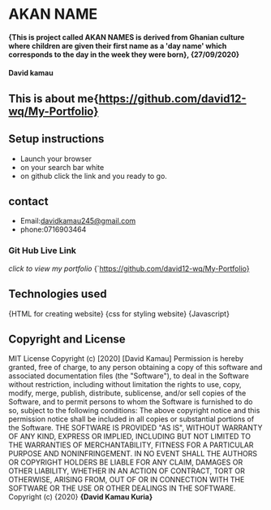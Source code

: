 # AKAN NAME
#### {This is project called AKAN NAMES is derived from Ghanian culture where children are given their first name as a 'day name' which corresponds to the day in the week they were born}, {27/09/2020}
#### David kamau  
This is about me{https://github.com/david12-wq/My-Portfolio}
---
## Setup instructions
* Launch your browser
* on your search bar white 
* on github click the link and you ready to go.
## contact
* Email:davidkamau245@gmail.com
* phone:0716903464
### Git Hub Live Link
*click to view my portfolio*
 {`https://github.com/david12-wq/My-Portfolio}
 ## Technologies used
 {HTML for creating website}
 {css for styling website}
 {Javascript}
## Copyright and License
MIT License
Copyright (c) [2020] [David Kamau]
Permission is hereby granted, free of charge, to any person obtaining a copy
of this software and associated documentation files (the "Software"), to deal
in the Software without restriction, including without limitation the rights
to use, copy, modify, merge, publish, distribute, sublicense, and/or sell
copies of the Software, and to permit persons to whom the Software is
furnished to do so, subject to the following conditions:
The above copyright notice and this permission notice shall be included in all
copies or substantial portions of the Software.
THE SOFTWARE IS PROVIDED "AS IS", WITHOUT WARRANTY OF ANY KIND, EXPRESS OR
IMPLIED, INCLUDING BUT NOT LIMITED TO THE WARRANTIES OF MERCHANTABILITY,
FITNESS FOR A PARTICULAR PURPOSE AND NONINFRINGEMENT. IN NO EVENT SHALL THE
AUTHORS OR COPYRIGHT HOLDERS BE LIABLE FOR ANY CLAIM, DAMAGES OR OTHER
LIABILITY, WHETHER IN AN ACTION OF CONTRACT, TORT OR OTHERWISE, ARISING FROM,
OUT OF OR IN CONNECTION WITH THE SOFTWARE OR THE USE OR OTHER DEALINGS IN THE
SOFTWARE.
Copyright (c) {2020} **{David Kamau Kuria}**
